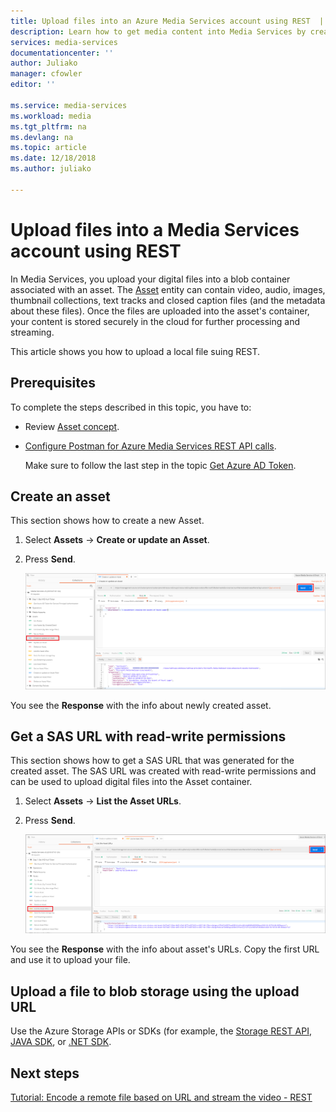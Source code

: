```yaml
---
title: Upload files into an Azure Media Services account using REST  | Microsoft Docs
description: Learn how to get media content into Media Services by creating and uploading assets.
services: media-services
documentationcenter: ''
author: Juliako
manager: cfowler
editor: ''

ms.service: media-services
ms.workload: media
ms.tgt_pltfrm: na
ms.devlang: na
ms.topic: article
ms.date: 12/18/2018
ms.author: juliako

---
```

# Upload files into a Media Services account using REST

In Media Services, you upload your digital files into a blob container associated with an asset. The [Asset](https://docs.microsoft.com/rest/api/media/operations/asset) entity can contain video, audio, images, thumbnail collections, text tracks and closed caption files (and the metadata about these files). Once the files are uploaded into the asset's container, your content is stored securely in the cloud for further processing  and streaming.

This article shows you how to upload a local file suing REST.

## Prerequisites

To complete the steps described in this topic, you have to:

- Review [Asset concept](assets-concept.md).
- [Configure Postman for Azure Media Services REST API calls](media-rest-apis-with-postman.md).
    
    Make sure to follow the last step in the topic [Get Azure AD Token](media-rest-apis-with-postman.md#get-azure-ad-token). 

## Create an asset

This section shows how to create a new Asset.

1. Select **Assets** -> **Create or update an Asset**.
2. Press **Send**.

    ![Create an asset](./media/upload-files/postman-create-asset.png)

You see the **Response** with the info about newly created asset.

## Get a SAS URL with read-write permissions 

This section shows how to get a SAS URL that was generated for the created asset. The SAS URL was created with read-write permissions and can be used to upload digital files into the Asset container.

1. Select **Assets** -> **List the Asset URLs**.
2. Press **Send**.

    ![Upload a file](./media/upload-files/postman-create-sas-locator.png)

You see the **Response** with the info about asset's URLs. Copy the first URL and use it to upload your file.

## Upload a file to blob storage using the upload URL

Use the Azure Storage APIs or SDKs (for example, the [Storage REST API](../../storage/common/storage-rest-api-auth.md), [JAVA SDK](../../storage/blobs/storage-quickstart-blobs-java-v10.md), or [.NET SDK](../../storage/blobs/storage-quickstart-blobs-dotnet.md).

## Next steps

[Tutorial: Encode a remote file based on URL and stream the video - REST](stream-files-tutorial-with-rest.md)
